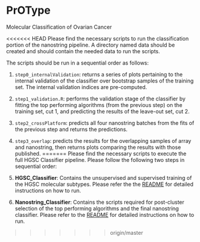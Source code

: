 # PrOType

Molecular Classification of Ovarian Cancer


<<<<<<< HEAD
Please find the necessary scripts to run the classification portion of the nanostring pipeline. A directory named data should be created and should contain the needed data to run the scripts.

The scripts should be run in a sequential order as follows:

1. `step0_internalValidation`: returns a series of plots pertaining to the internal validation of the classifier over bootstrap samples of the training set. The internal validation indices are pre-computed.
2. `step1_validation.R`: performs the validation stage of the classifier by fitting the top performing algorithms (from the previous step) on the training set, cut 1, and predicting the results of the leave-out set, cut 2.
3. `step2_crossPlatform`: predicts all four nanostring batches from the fits of the previous step and returns the predictions.
4. `step3_overlap`: predicts the results for the overlapping samples of array and nanostring, then returns plots comparing the results with those published.
=======
Please find the necessary scripts to execute the full HGSC Classifier pipeline. Please follow the following two steps in sequential order:

1. **HGSC_Classifier**: Contains the unsupervised and supervised training of the HGSC molecular subtypes. Please refer the the [README](https://github.com/AlineTalhouk/PrOType/blob/master/HGSC_Classifier/final_pipeline/README.md) for detailed instructions on how to run.
2. **Nanostring_Classifier**: Contains the scripts required for post-cluster selection of the top performing algorithms and the final nanostring classifier. Please refer to the [README](https://github.com/AlineTalhouk/PrOType/tree/master/Nanostring_Classifier) for detailed instructions on how to run.
>>>>>>> origin/master

